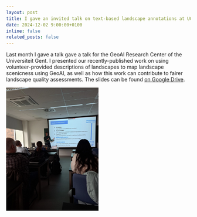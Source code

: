 ```yaml
---
layout: post
title: I gave an invited talk on text-based landscape annotations at UGent
date: 2024-12-02 9:00:00+0100
inline: false
related_posts: false
---
```


Last month I gave a talk gave a talk for the GeoAI Research Center of the Universiteit Gent. I presented our recently-published work on using volunteer-provided descriptions of landscapes to map landscape scenicness using GeoAI, as well as how this work can contribute to fairer landscape quality assessments. The slides can be found [on Google Drive](https://docs.google.com/presentation/d/1I2G2BVAITjLZM8Ilgw1968CEkH5QEaWJI-APQj9bdDM/edit?usp=sharing).

<img src="/assets/img/news_imgs/gent_geoai.webp" alt="Photo of a presentation with slides on screen" style="max-width: 50%;">
